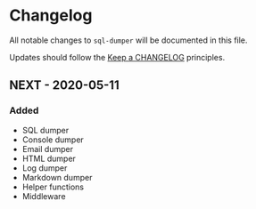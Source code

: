 # Changelog

All notable changes to `sql-dumper` will be documented in this file.

Updates should follow the [Keep a CHANGELOG](http://keepachangelog.com/) principles.

## NEXT - 2020-05-11

### Added
- SQL dumper
- Console dumper
- Email dumper
- HTML dumper
- Log dumper
- Markdown dumper
- Helper functions
- Middleware
